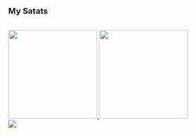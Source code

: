 ### My Satats

##
  <div align="left">
  <a href="https://github.com/DamienFinarfim">
  <img height="180em" src="https://github-readme-stats.vercel.app/api?username=DamienFinarfim&show_icons=true&theme=github_dark&include_all_commits=true&count_private=true"/>
  <img height="180em" src="https://github-readme-stats.vercel.app/api/top-langs/?username=DamienFinarfim&layout=compact&langs_count=7&theme=github_dark"/>
</div>
<div> 
  <a href="https://www.linkedin.com/in/alexandre-almeida-silva-57b626186/" target="_blank"><img src="https://img.shields.io/badge/-LinkedIn-%230077B5?style=for-the-badge&logo=linkedin&logoColor=white" target="_blank"></a> 
</div>
